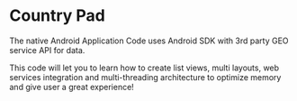 Country Pad
======

The native Android Application Code uses Android SDK with 3rd party GEO service API for data. 

This code will let you to learn how to create list views, multi layouts, web services integration and multi-threading architecture to optimize memory and give user a great experience!